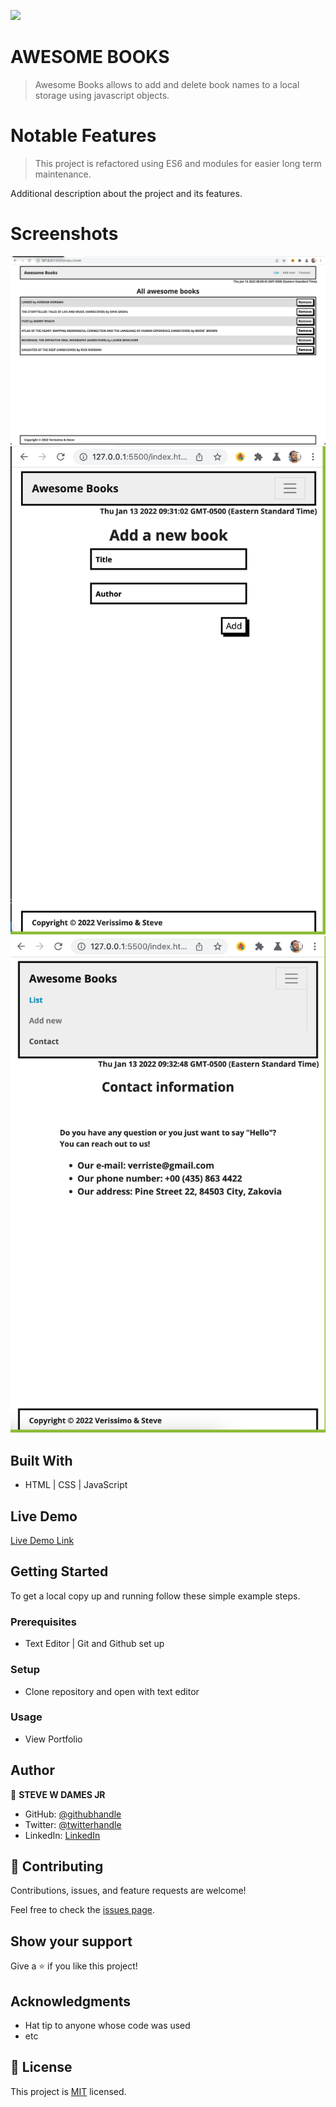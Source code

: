 ![](https://img.shields.io/badge/Microverse-blueviolet)

# AWESOME BOOKS

> Awesome Books allows to add and delete book names to a local storage using javascript objects.

# Notable Features
> This project is refactored using ES6 and modules for easier long term maintenance.

Additional description about the project and its features.

# Screenshots
![DESKTOP VIEW](./images/awesome-books.png)
![MOBILE VIEW](./images/awesome-books-mobile.png)
![DROP DOWN MENU MOBILE VIEW](./images/awesome-books-drop-down.png)


## Built With

- HTML | CSS | JavaScript


## Live Demo

[Live Demo Link](https://stevewdamesjr.github.io/awesome-books/)


## Getting Started


To get a local copy up and running follow these simple example steps.

### Prerequisites
- Text Editor | Git and Github set up

### Setup
- Clone repository and open with text editor

### Usage
- View Portfolio 


## Author

👤 **STEVE W DAMES JR**

- GitHub: [@githubhandle](https://github.com/steveWDamesJr)
- Twitter: [@twitterhandle](https://twitter.com/Steve88312331)
- LinkedIn: [LinkedIn](https://www.linkedin.com/in/steve-w-dames-jr/)


## 🤝 Contributing

Contributions, issues, and feature requests are welcome!

Feel free to check the [issues page](../../issues/).

## Show your support

Give a ⭐️ if you like this project!

## Acknowledgments
- Hat tip to anyone whose code was used
- etc

## 📝 License

This project is [MIT](./MIT.md) licensed.
